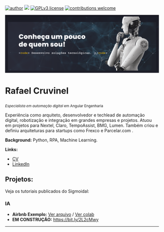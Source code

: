 [![author](https://img.shields.io/badge/author-rafaelgcruvinel-red.svg)](https://www.linkedin.com/in/rafaelgcruvinel)
[![](https://img.shields.io/badge/python-3.10+-blue.svg)](https://www.python.org/downloads/release/python-3107/)
[![GPLv3 license](https://img.shields.io/badge/License-GPLv3-blue.svg)](http://perso.crans.org/besson/LICENSE.html)
[![contributions welcome](https://img.shields.io/badge/contributions-welcome-brightgreen.svg?style=flat)](https://github.com/rafaelgcruvinel/portfolio/issues)

<p align="center">
  <img src="banner.png" >
</p>

# Rafael Cruvinel
<sub>*Especialista em automação digital* em Angular Engenharia</sub>

Experiência como arquiteto, desenvolvedor e techlead de automação digital, robotização e integração em grandes empresas e projetos. Atuou em projetos para Nextel, Claro, TempoAssist, BMG, Lumen. Também criou e definiu arquiteturas para startups como Frexco e Parcelar.com .

**Background:** Python, RPA, Machine Learning.

**Links:**
* [CV](https://cruvis.com.br/cv/)
* [LinkedIn](https://www.linkedin.com/in/rafaelgcruvinel/)


## Projetos:
Veja os tutoriais publicados do Sigmoidal:

### IA

* **Airbnb Exemplo:** [Ver arquivo](projects/1_Analisando_os_Dados_do_Airbnb.ipynb) / [Ver colab](https://colab.research.google.com/drive/1dE4Aqf5Trg_tWu2P1hJn1oG5F35Xp1ZA?usp=sharing)
* **EM CONSTRUÇÃO:** https://bit.ly/2L2cMwy

---
